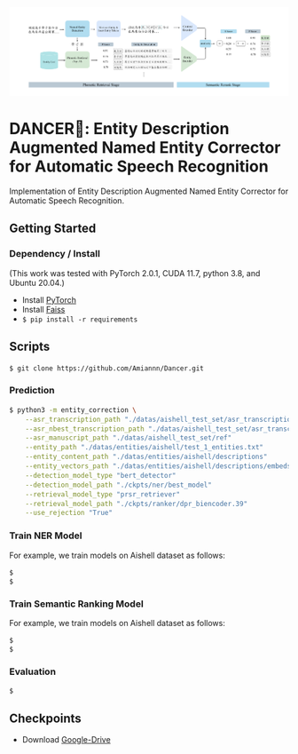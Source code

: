 ![DANCER](./diagram.png)

# DANCER💃: Entity Description Augmented Named Entity Corrector for Automatic Speech Recognition

Implementation of Entity Description Augmented Named Entity Corrector for Automatic Speech Recognition.

## Getting Started

### Dependency / Install

(This work was tested with PyTorch 2.0.1, CUDA 11.7, python 3.8, and Ubuntu 20.04.)

- Install [PyTorch](https://pytorch.org/get-started/locally/)
- Install [Faiss](https://github.com/facebookresearch/faiss/blob/main/INSTALL.md)
- `$ pip install -r requirements`


## Scripts

```
$ git clone https://github.com/Amiannn/Dancer.git
```

### Prediction

```bash
$ python3 -m entity_correction \
    --asr_transcription_path "./datas/aishell_test_set/asr_transcription/conformer/hyp"         \
    --asr_nbest_transcription_path "./datas/aishell_test_set/asr_transcription/conformer/nbest" \
    --asr_manuscript_path "./datas/aishell_test_set/ref"                                        \
    --entity_path "./datas/entities/aishell/test_1_entities.txt"                                \
    --entity_content_path "./datas/entities/aishell/descriptions"                               \
    --entity_vectors_path "./datas/entities/aishell/descriptions/embeds.npy"                    \
    --detection_model_type "bert_detector"                                                      \
    --detection_model_path "./ckpts/ner/best_model"                                             \
    --retrieval_model_type "prsr_retriever"                                                     \
    --retrieval_model_path "./ckpts/ranker/dpr_biencoder.39"                                    \
    --use_rejection "True"
```

### Train NER Model

For example, we train models on Aishell dataset as follows:

```
$ 
$ 
```

### Train Semantic Ranking Model

For example, we train models on Aishell dataset as follows:

```
$ 
$ 
```

### Evaluation

```
$
```

## Checkpoints
- Download [Google-Drive](https://pytorch.org/get-started/locally/)
